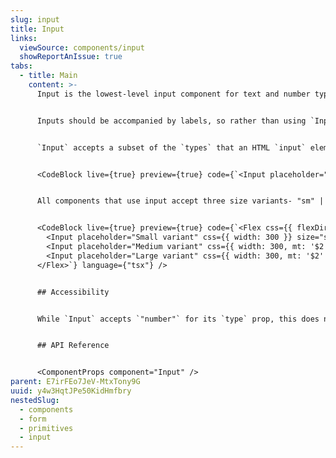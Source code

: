 ```yaml
---
slug: input
title: Input
links:
  viewSource: components/input
  showReportAnIssue: true
tabs:
  - title: Main
    content: >-
      Input is the lowest-level input component for text and number types.


      Inputs should be accompanied by labels, so rather than using `Input` directly in a UI, it’s normally best to use a field component, which combines an `Input` with a `Label` and displays validation errors. If none of the existing field components suit your needs, it might be worth adding a new one.


      `Input` accepts a subset of the `types` that an HTML `input` element because we have more specialised components for the others (e.g. `Checkbox`, `Radio`).


      <CodeBlock live={true} preview={true} code={`<Input placeholder="Placeholder text" css={{ width: 300 }} />`} language={"tsx"} />


      All components that use input accept three size variants- "sm" | "md" | "lg"


      <CodeBlock live={true} preview={true} code={`<Flex css={{ flexDirection: 'column' }}>
        <Input placeholder="Small variant" css={{ width: 300 }} size="sm" />
        <Input placeholder="Medium variant" css={{ width: 300, mt: '$2' }} size="md" />
        <Input placeholder="Large variant" css={{ width: 300, mt: '$2' }} size="lg" />
      </Flex>`} language={"tsx"} />


      ## Accessibility


      While `Input` accepts `"number"` for its `type` prop, this does not render `<input type="number"/>`. Instead, it renders `<input type="text" inputmode="numeric" pattern=[0-9]*/>` to tell browsers to show a numeric keyboard while avoiding the [UX and accessibility problems associated with `type="number"`](https://technology.blog.gov.uk/2020/02/24/why-the-gov-uk-design-system-team-changed-the-input-type-for-numbers/).


      ## API Reference


      <ComponentProps component="Input" />
parent: E7irFEo7JeV-MtxTony9G
uuid: y4w3HqtJPe50KidHmfbry
nestedSlug:
  - components
  - form
  - primitives
  - input
---
```

